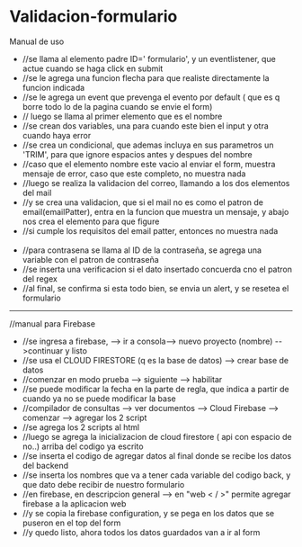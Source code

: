 # Validacion-formulario

Manual de uso 
<ul>
<li>//se llama al elemento padre ID=' formulario', y un eventlistener, que actue cuando se haga click en submit</li>
<li>//se le agrega una funcion flecha para que realiste directamente la funcion indicada</li>
<li>//se le agrega un event que prevenga el evento por default ( que es q borre todo lo de la pagina cuando se envie el form)</li>
<li>// luego se llama al primer elemento que es el nombre</li>
<li>//se crean dos variables, una para cuando este bien el input y otra cuando haya error</li>
<li>//se crea un condicional, que ademas incluya en sus parametros un 'TRIM', para que ignore espacios antes y despues del nombre</li>
<li>//caso que el elemento nombre este vacio al enviar el form, muestra mensaje de error, caso que este completo, no muestra nada</li>

<li>//luego se realiza la validacion del correo, llamando a los dos elementos del mail</li>
<li>//y se crea una validacion, que si el mail no es como el patron de email(emailPatter), entra en la funcion que muestra un mensaje, y abajo nos crea el elemento para que figure</li>
<li>//si cumple los requisitos del email patter, entonces no muestra nada</li>
<br>
<li>//para contrasena se llama al ID de la contraseña, se agrega una variable con el patron de contraseña</li>
<li>//se inserta una verificacion si el dato insertado concuerda cno el patron del regex</li>
<li>//al final, se confirma si esta todo bien, se envia un alert, y se resetea el formulario</li>
</ul>

<hr>
//manual para Firebase
<ul>
<li>//se ingresa a firebase, --> ir a consola--> nuevo proyecto (nombre) -->continuar y listo</li>
<li>//se usa el CLOUD FIRESTORE (q es la base de datos) --> crear base de datos</li>
<li>//comenzar en modo prueba --> siguiente --> habilitar</li>
<li>//se puede modificar la fecha en la parte de regla, que indica a partir de cuando ya no se puede modificar la base</li>
<li>//compilador de consultas --> ver documentos --> Cloud Firebase --> comenzar --> agregar los 2 script</li>
<li>//se agrega los 2 scripts al html</li>
<li>//luego se agrega la inicializacion de cloud firestore ( api con espacio de no..) arriba del codigo ya escrito</li>
<li>//se inserta el codigo de agregar datos al final donde se recibe los datos del backend</li>
<li>//se inserta los nombres que va a tener cada variable del codigo back, y que dato debe recibir de nuestro formulario</li>

<li>//en firebase, en descripcion general --> en "web < / >" permite agregar firebase a la aplicacion web</li>
<li>//y se copia la firebase configuration, y se pega en los datos que se puseron en el top del form</li>

<li>//y quedo listo, ahora todos los datos guardados van a ir al form</li>
</ul>
